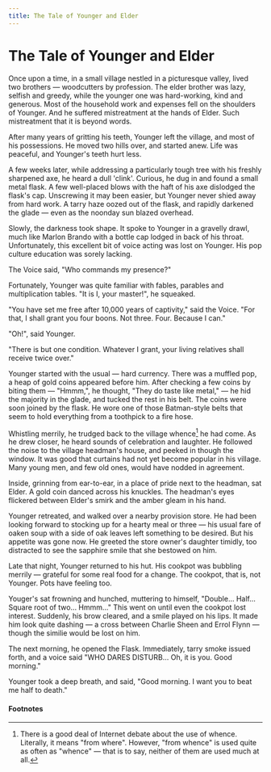 ```yaml
---
title: The Tale of Younger and Elder
---
```


# The Tale of Younger and Elder

Once upon a time, in a small village nestled in a picturesque valley, lived two brothers — woodcutters by profession. The elder brother was lazy, selfish and greedy, while the younger one was hard-working, kind and generous. Most of the household work and expenses fell on the shoulders of Younger. And he suffered mistreatment at the hands of Elder. Such mistreatment that it is beyond words.

After many years of gritting his teeth, Younger left the village, and most of his possessions. He moved two hills over, and started anew. Life was peaceful, and Younger's teeth hurt less.

A few weeks later, while addressing a particularly tough tree with his freshly sharpened axe, he heard a dull 'clink'. Curious, he dug in and found a small metal flask. A few well-placed blows with the haft of his axe dislodged the flask's cap. Unscrewing it may been easier, but Younger never shied away from hard work. A tarry haze oozed out of the flask, and rapidly darkened the glade — even as the noonday sun blazed overhead.

Slowly, the darkness took shape. It spoke to Younger in a gravelly drawl, much like Marlon Brando with a bottle cap lodged in back of his throat. Unfortunately, this excellent bit of voice acting was lost on Younger. His pop culture education was sorely lacking.

The Voice said, "Who commands my presence?"

Fortunately, Younger was quite familiar with fables, parables and multiplication tables. "It is I, your master!", he squeaked.

"You have set me free after 10,000 years of captivity," said the Voice. "For that, I shall grant you four boons. Not three. Four. Because I can."

"Oh!", said Younger.

"There is but one condition. Whatever I grant, your living relatives shall receive twice over."

Younger started with the usual — hard currency. There was a muffled pop, a heap of gold coins appeared before him. After checking a few coins by biting them — "Hmmm,", he thought, "They do taste like metal," — he hid the majority in the glade, and tucked the rest in his belt. The coins were soon joined by the flask. He wore one of those Batman-style belts that seem to hold everything from a toothpick to a fire hose.

Whistling merrily, he trudged back to the village whence[^1] he had come. As he drew closer, he heard sounds of celebration and laughter. He followed the noise to the village headman's house, and peeked in though the window. It was good that curtains had not yet become popular in his village. Many young men, and few old ones, would have nodded in agreement.

Inside, grinning from ear-to-ear, in a place of pride next to the headman, sat Elder. A gold coin danced across his knuckles. The headman's eyes flickered between Elder's smirk and the amber gleam in his hand.

Younger retreated, and walked over a nearby provision store. He had been looking forward to stocking up for a hearty meal or three — his usual fare of oaken soup with a side of oak leaves left something to be desired. But his appetite was gone now. He greeted the store owner's daughter timidly, too distracted to see the sapphire smile that she bestowed on him.

Late that night, Younger returned to his hut. His cookpot was bubbling merrily — grateful for some real food for a change. The cookpot, that is, not Younger. Pots have feeling too.

Youger's sat frowning and hunched, muttering to himself, "Double... Half... Square root of two... Hmmm..." This went on until even the cookpot lost interest. Suddenly, his brow cleared, and a smile played on his lips. It made him look quite dashing — a cross between Charlie Sheen and Errol Flynn — though the similie would be lost on him.

The next morning, he opened the Flask. Immediately, tarry smoke issued forth, and a voice said "WHO DARES DISTURB... Oh, it is you. Good morning."

Younger took a deep breath, and said, "Good morning. I want you to beat me half to death."

&#x20;

#### Footnotes

[^1]: There is a good deal of Internet debate about the use of whence. Literally, it means "from where". However, "from whence" is used quite as often as "whence" — that is to say, neither of them are used much at all.
